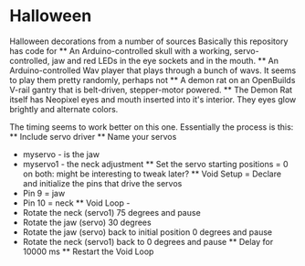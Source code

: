 Halloween
=========

Halloween decorations from a number of sources
Basically this repository has code for 
** An Arduino-controlled skull with a working, servo-controlled, jaw and red LEDs in the eye sockets and in the mouth. 
** An Arduino-controlled Wav player that plays through a bunch of wavs. It seems to play them pretty randomly, perhaps not
** A demon rat on an OpenBuilds V-rail gantry that is belt-driven, stepper-motor powered.
** The Demon Rat itself has Neopixel eyes and mouth inserted into it's interior. They eyes glow brightly and alternate colors. 

The timing seems to work better on this one. Essentially the process is this:
** Include servo driver
** Name your servos
  + myservo - is the jaw
  + myservo1 - the neck adjustment
** Set the servo starting positions = 0 on both: might be interesting to tweak later?
** Void Setup = Declare and initialize the pins that drive the servos
  + Pin 9 = jaw
  + Pin 10 = neck
** Void Loop - 
  + Rotate the neck (servo1) 75 degrees and pause
  + Rotate the jaw (servo) 30 degrees
  + Rotate the jaw (servo) back to initial position 0 degrees and pause
  + Rotate the neck (servo1) back to 0 degrees and pause
** Delay for 10000 ms
** Restart the Void Loop

